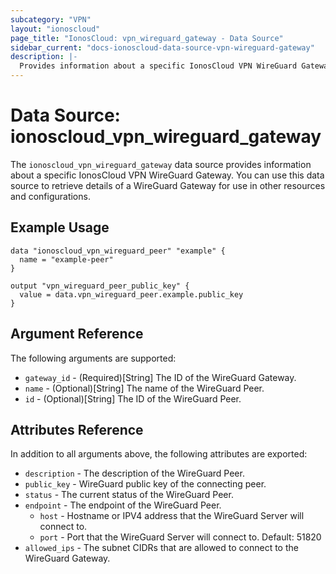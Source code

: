 ```yaml
---
subcategory: "VPN"
layout: "ionoscloud"
page_title: "IonosCloud: vpn_wireguard_gateway - Data Source"
sidebar_current: "docs-ionoscloud-data-source-vpn-wireguard-gateway"
description: |-
  Provides information about a specific IonosCloud VPN WireGuard Gateway.
---
```


# Data Source: ionoscloud_vpn_wireguard_gateway

The `ionoscloud_vpn_wireguard_gateway` data source provides information about a specific IonosCloud VPN WireGuard Gateway. You can use this data source to retrieve details of a WireGuard Gateway for use in other resources and configurations.

## Example Usage

```hcl
data "ionoscloud_vpn_wireguard_peer" "example" {
  name = "example-peer"
}

output "vpn_wireguard_peer_public_key" {
  value = data.vpn_wireguard_peer.example.public_key
}
```

## Argument Reference

The following arguments are supported:

- `gateway_id` - (Required)[String] The ID of the WireGuard Gateway.
- `name` - (Optional)[String] The name of the WireGuard Peer.
- `id` - (Optional)[String] The ID of the WireGuard Peer.

## Attributes Reference

In addition to all arguments above, the following attributes are exported:

- `description` - The description of the WireGuard Peer.
- `public_key` - WireGuard public key of the connecting peer.
- `status` - The current status of the WireGuard Peer.
- `endpoint` - The endpoint of the WireGuard Peer.
  - `host` - Hostname or IPV4 address that the WireGuard Server will connect to.
  - `port` - Port that the WireGuard Server will connect to. Default: 51820
- `allowed_ips` -  The subnet CIDRs that are allowed to connect to the WireGuard Gateway.